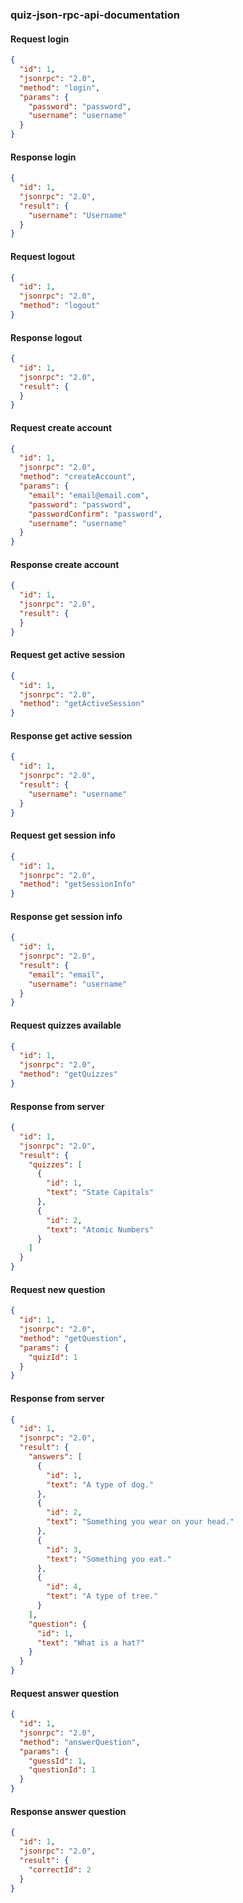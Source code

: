 ### quiz-json-rpc-api-documentation

#### Request login

```json
{
  "id": 1,
  "jsonrpc": "2.0",
  "method": "login",
  "params": {
    "password": "password",
    "username": "username"
  }
}
```

#### Response login

```json
{
  "id": 1,
  "jsonrpc": "2.0",
  "result": {
    "username": "Username"
  }
}
```

#### Request logout

```json
{
  "id": 1,
  "jsonrpc": "2.0",
  "method": "logout"
}
```

#### Response logout

```json
{
  "id": 1,
  "jsonrpc": "2.0",
  "result": {
  }
}
```

#### Request create account

```json
{
  "id": 1,
  "jsonrpc": "2.0",
  "method": "createAccount",
  "params": {
    "email": "email@email.com",
    "password": "password",
    "passwordConfirm": "password",
    "username": "username"
  }
}
```

#### Response create account

```json
{
  "id": 1,
  "jsonrpc": "2.0",
  "result": {
  }
}
```

#### Request get active session

```json
{
  "id": 1,
  "jsonrpc": "2.0",
  "method": "getActiveSession"
}
```
#### Response get active session

```json
{
  "id": 1,
  "jsonrpc": "2.0",
  "result": {
    "username": "username"
  }
}
```

#### Request get session info

```json
{
  "id": 1,
  "jsonrpc": "2.0",
  "method": "getSessionInfo"
}
```
#### Response get session info

```json
{
  "id": 1,
  "jsonrpc": "2.0",
  "result": {
    "email": "email",
    "username": "username"
  }
}
```

#### Request quizzes available

```json
{
  "id": 1,
  "jsonrpc": "2.0",
  "method": "getQuizzes"
}
```

#### Response from server

```json
{
  "id": 1,
  "jsonrpc": "2.0",
  "result": {
    "quizzes": [
      {
        "id": 1,
        "text": "State Capitals"
      },
      {
        "id": 2,
        "text": "Atomic Numbers"
      }
    ]
  }
}
```

#### Request new question

```json
{
  "id": 1,
  "jsonrpc": "2.0",
  "method": "getQuestion",
  "params": {
    "quizId": 1
  }
}
```

#### Response from server

```json
{
  "id": 1,
  "jsonrpc": "2.0",
  "result": {
    "answers": [
      {
        "id": 1,
        "text": "A type of dog."
      },
      {
        "id": 2,
        "text": "Something you wear on your head."
      },
      {
        "id": 3,
        "text": "Something you eat."
      },
      {
        "id": 4,
        "text": "A type of tree."
      }
    ],
    "question": {
      "id": 1,
      "text": "What is a hat?"
    }
  }
}
```

#### Request answer question

```json
{
  "id": 1,
  "jsonrpc": "2.0",
  "method": "answerQuestion",
  "params": {
    "guessId": 1,
    "questionId": 1
  }
}
```

#### Response answer question

```json
{
  "id": 1,
  "jsonrpc": "2.0",
  "result": {
    "correctId": 2
  }
}
```
